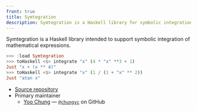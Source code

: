 ```yaml
---
front: true
title: Symtegration
description: Symtegration is a Haskell library for symbolic integration.
---
```


Symtegration is a Haskell library intended to support symbolic integration of mathematical expressions.

```haskell
>>> :load Symtegration
>>> toHaskell <$> integrate "x" (4 * "x" **3 + 1)
Just "x + (x ** 4)"
>>> toHaskell <$> integrate "x" (1 / (1 + "x" ** 2))
Just "atan x"
```

*   [Source repository](https://github.com/symtegration/symtegration)
*   Primary maintainer
    *   [Yoo Chung](https://chungyc.org) &mdash; [`@chungyc`](https://github.com/chungyc) on GitHub
